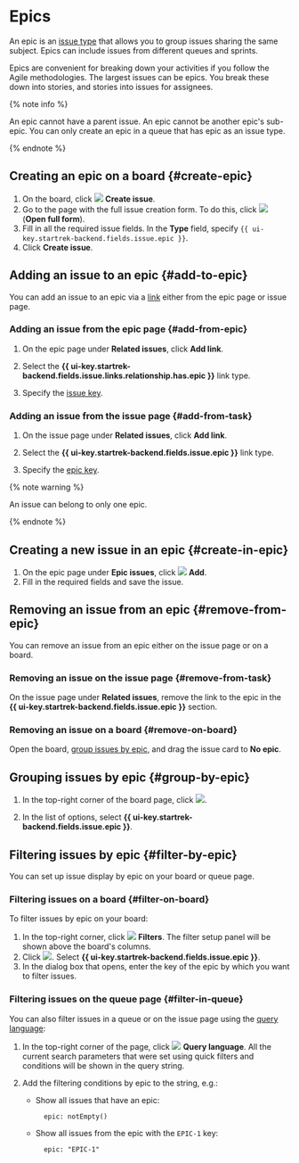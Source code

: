 # Epics

An epic is an [issue type](add-ticket-type.md) that allows you to group issues sharing the same subject. Epics can include issues from different queues and sprints.

Epics are convenient for breaking down your activities if you follow the Agile methodologies. The largest issues can be epics. You break these down into stories, and stories into issues for assignees.

{% note info %}

An epic cannot have a parent issue.
An epic cannot be another epic's sub-epic.
You can only create an epic in a queue that has epic as an issue type.

{% endnote %}

## Creating an epic on a board {#create-epic}

1. On the board, click ![](../../_assets/tracker/svg/icon-add.svg) **Create issue**.
1. Go to the page with the full issue creation form. To do this, click ![](../../_assets/tracker/svg/open-full.svg) (**Open full form**).
1. Fill in all the required issue fields. In the **Type** field, specify `{{ ui-key.startrek-backend.fields.issue.epic }}`.
1. Click **Create issue**.

## Adding an issue to an epic {#add-to-epic}

You can add an issue to an epic via a [link](../user/ticket-links.md) either from the epic page or issue page.

### Adding an issue from the epic page {#add-from-epic}

1. On the epic page under **Related issues**, click **Add link**.

1. Select the **{{ ui-key.startrek-backend.fields.issue.links.relationship.has.epic }}** link type.

1. Specify the [issue key](../user/create-ticket.md#key).

### Adding an issue from the issue page {#add-from-task}

1. On the issue page under **Related issues**, click **Add link**.

1. Select the **{{ ui-key.startrek-backend.fields.issue.epic }}** link type.

1. Specify the [epic key](../user/create-ticket.md#key).

{% note warning %}

An issue can belong to only one epic.

{% endnote %}


## Creating a new issue in an epic {#create-in-epic}

1. On the epic page under **Epic issues**, click ![](../../_assets/tracker/svg/icon-add.svg) **Add**.
1. Fill in the required fields and save the issue.

## Removing an issue from an epic {#remove-from-epic}

You can remove an issue from an epic either on the issue page or on a board.

### Removing an issue on the issue page {#remove-from-task}

On the issue page under **Related issues**, remove the link to the epic in the **{{ ui-key.startrek-backend.fields.issue.epic }}** section.

### Removing an issue on a board {#remove-on-board}

Open the board, [group issues by epic](#group-by-epic), and drag the issue card to **No epic**.

## Grouping issues by epic {#group-by-epic}

1. In the top-right corner of the board page, click ![](../../_assets/tracker/svg/group.svg).

1. In the list of options, select **{{ ui-key.startrek-backend.fields.issue.epic }}**.

## Filtering issues by epic {#filter-by-epic}

You can set up issue display by epic on your board or queue page.

### Filtering issues on a board {#filter-on-board}

To filter issues by epic on your board:

1. In the top-right corner, click ![](../../_assets/tracker/svg/filter.svg)&nbsp;**Filters**. The filter setup panel will be shown above the board's columns.
1. Click ![](../../_assets/tracker/svg/add-filter.svg). Select **{{ ui-key.startrek-backend.fields.issue.epic }}**.
1. In the dialog box that opens, enter the key of the epic by which you want to filter issues.

### Filtering issues on the queue page {#filter-in-queue}

You can also filter issues in a queue or on the issue page using the [query language](../user/query-filter.md):

1. In the top-right corner of the page, click ![](../../_assets/tracker/svg/query-language.svg) **Query language**. All the current search parameters that were set using quick filters and conditions will be shown in the query string.
1. Add the filtering conditions by epic to the string, e.g.:

   * Show all issues that have an epic:

      ```
      	epic: notEmpty()
      ```

   * Show all issues from the epic with the `EPIC-1` key:

      ```
      	epic: "EPIC-1"
      ```
